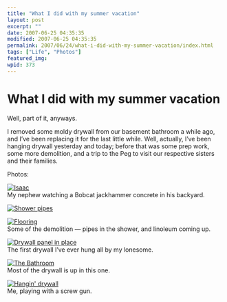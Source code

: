 ```yaml
---
title: "What I did with my summer vacation"
layout: post
excerpt: ""
date: 2007-06-25 04:35:35
modified: 2007-06-25 04:35:35
permalink: 2007/06/24/what-i-did-with-my-summer-vacation/index.html
tags: ["Life", "Photos"]
featured_img: 
wpid: 373
---
```


# What I did with my summer vacation

Well, part of it, anyways.

I removed some moldy drywall from our basement bathroom a while ago, and I’ve been replacing it for the last little while. Well, actually, I’ve been hanging drywall yesterday and today; before that was some prep work, some more demolition, and a trip to the Peg to visit our respective sisters and their families.

Photos:

[![Isaac](http://farm2.static.flickr.com/1225/617543122_b3af740c6a_m.jpg)](http://www.flickr.com/photos/pj/617543122/ "Photo Sharing")  
My nephew watching a Bobcat jackhammer concrete in his backyard.

[![Shower pipes](http://farm2.static.flickr.com/1003/617545170_09fe85fd8d_m.jpg)](http://www.flickr.com/photos/pj/617545170/ "Photo Sharing")

[![Flooring](http://farm2.static.flickr.com/1142/616948181_84ac57c9e5_m.jpg)](http://www.flickr.com/photos/pj/616948181/ "Photo Sharing")  
Some of the demolition — pipes in the shower, and linoleum coming up.  
  
[![Drywall panel in place](http://farm2.static.flickr.com/1249/616948819_c4f4dd08d9_m.jpg)](http://www.flickr.com/photos/pj/616948819/ "Photo Sharing")  
The first drywall I’ve ever hung all by my lonesome.

[![The Bathroom](http://farm2.static.flickr.com/1080/617546508_05c042a0fe_m.jpg)](http://www.flickr.com/photos/pj/617546508/ "Photo Sharing")  
Most of the drywall is up in this one.

[![Hangin' drywall](http://farm2.static.flickr.com/1130/617546884_691efa1038_m.jpg)](http://www.flickr.com/photos/pj/617546884/ "Photo Sharing")  
Me, playing with a screw gun.